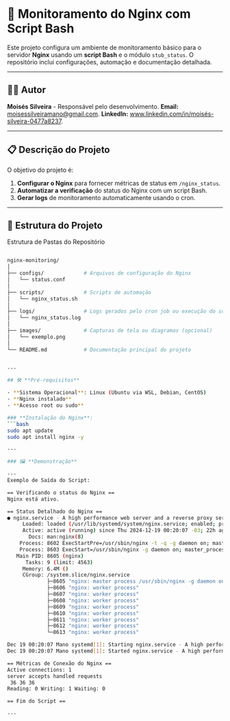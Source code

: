 # 🚀 Monitoramento do Nginx com Script Bash

Este projeto configura um ambiente de monitoramento básico para o servidor **Nginx** usando um **script Bash** e o módulo `stub_status`. O repositório inclui configurações, automação e documentação detalhada.

---

## 👨‍💻 **Autor**
   **Moisés Silveira** - Responsável pelo desenvolvimento.
   **Email:** moisessilveiramano@gmail.com.
   **LinkedIn:** www.linkedin.com/in/moisés-silveira-0477a8237.

---

## 📋 **Descrição do Projeto**

O objetivo do projeto é:
1. **Configurar o Nginx** para fornecer métricas de status em `/nginx_status`.
2. **Automatizar a verificação** do status do Nginx com um script Bash.
3. **Gerar logs** de monitoramento automaticamente usando o cron.

---

## 📁 **Estrutura do Projeto**

Estrutura de Pastas do Repositório
```bash

nginx-monitoring/
│
├── configs/             # Arquivos de configuração do Nginx
│   └── status.conf
│
├── scripts/             # Scripts de automação
│   └── nginx_status.sh
│
├── logs/                # Logs gerados pelo cron job ou execução do script
│   └── nginx_status.log
│
├── images/              # Capturas de tela ou diagramas (opcional)
│   └── exemplo.png
│
└── README.md            # Documentação principal do projeto


---

## 🛠️ **Pré-requisitos**

- **Sistema Operacional**: Linux (Ubuntu via WSL, Debian, CentOS)
- **Nginx instalado**
- **Acesso root ou sudo**

### **Instalação do Nginx**:
```bash
sudo apt update
sudo apt install nginx -y

---

### 🖼️ **Demonstração**

---
Exemplo de Saída do Script: 

== Verificando o status do Nginx ==
Nginx está ativo.

== Status Detalhado do Nginx ==
● nginx.service - A high performance web server and a reverse proxy server
     Loaded: loaded (/usr/lib/systemd/system/nginx.service; enabled; preset: enabled)
     Active: active (running) since Thu 2024-12-19 00:20:07 -03; 22h ago
       Docs: man:nginx(8)
    Process: 8602 ExecStartPre=/usr/sbin/nginx -t -q -g daemon on; master_process on; (code=exited, status=0/SUCCESS)
    Process: 8603 ExecStart=/usr/sbin/nginx -g daemon on; master_process on; (code=exited, status=0/SUCCESS)
   Main PID: 8605 (nginx)
      Tasks: 9 (limit: 4563)
     Memory: 6.4M ()
     CGroup: /system.slice/nginx.service
             ├─8605 "nginx: master process /usr/sbin/nginx -g daemon on; master_process on;"
             ├─8606 "nginx: worker process"
             ├─8607 "nginx: worker process"
             ├─8608 "nginx: worker process"
             ├─8609 "nginx: worker process"
             ├─8610 "nginx: worker process"
             ├─8611 "nginx: worker process"
             ├─8612 "nginx: worker process"
             └─8613 "nginx: worker process"

Dec 19 00:20:07 Mano systemd[1]: Starting nginx.service - A high performance web server and a reverse proxy server...
Dec 19 00:20:07 Mano systemd[1]: Started nginx.service - A high performance web server and a reverse proxy server.

== Métricas de Conexão do Nginx ==
Active connections: 1
server accepts handled requests
 36 36 36
Reading: 0 Writing: 1 Waiting: 0

== Fim do Script ==

---
